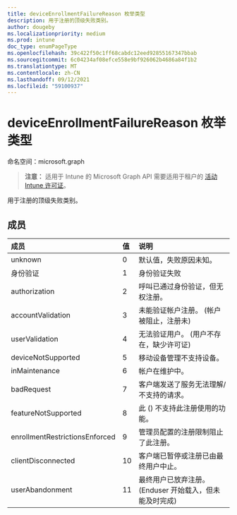 ```yaml
---
title: deviceEnrollmentFailureReason 枚举类型
description: 用于注册的顶级失败类别。
author: dougeby
ms.localizationpriority: medium
ms.prod: intune
doc_type: enumPageType
ms.openlocfilehash: 39c422f50c1ff68cabdc12eed92855167347bbab
ms.sourcegitcommit: 6c04234af08efce558e9bf926062b4686a84f1b2
ms.translationtype: MT
ms.contentlocale: zh-CN
ms.lasthandoff: 09/12/2021
ms.locfileid: "59100937"
---
```

# <a name="deviceenrollmentfailurereason-enum-type"></a>deviceEnrollmentFailureReason 枚举类型

命名空间：microsoft.graph

> **注意：** 适用于 Intune 的 Microsoft Graph API 需要适用于租户的 [活动 Intune 许可证](https://go.microsoft.com/fwlink/?linkid=839381)。

用于注册的顶级失败类别。

## <a name="members"></a>成员
|成员|值|说明|
|:---|:---|:---|
|unknown|0|默认值，失败原因未知。|
|身份验证|1|身份验证失败|
|authorization|2|呼叫已通过身份验证，但无权注册。|
|accountValidation|3|未能验证帐户注册。  (帐户被阻止，注册未) |
|userValidation|4 |无法验证用户。  (用户不存在，缺少许可证) |
|deviceNotSupported|5 |移动设备管理不支持设备。|
|inMaintenance|6 |帐户在维护中。|
|badRequest|7 |客户端发送了服务无法理解/不支持的请求。|
|featureNotSupported|8 |此 () 不支持此注册使用的功能。|
|enrollmentRestrictionsEnforced|9 |管理员配置的注册限制阻止了此注册。|
|clientDisconnected|10 |客户端已暂停或注册已由最终用户中止。|
|userAbandonment|11|最终用户已放弃注册。  (Enduser 开始载入，但未能及时完成) |




